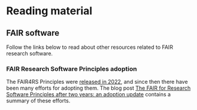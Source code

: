 # Reading material

## FAIR software
Follow the links below to read about other resources related to FAIR research software.

### FAIR Research Software Principles adoption
The FAIR4RS Principles were [released in 2022](https://doi.org/10.15497/RDA00068), and since then there have been many efforts for adopting them.
The blog post [The FAIR for Research Software Principles after two years: an adoption update](https://www.researchsoft.org/blog/2024-03/) contains a summary of these efforts.